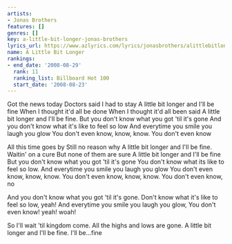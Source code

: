 ```yaml
---
artists:
- Jonas Brothers
features: []
genres: []
key: a-little-bit-longer-jonas-brothers
lyrics_url: https://www.azlyrics.com/lyrics/jonasbrothers/alittlebitlongeryoudontevenknow.html
name: A Little Bit Longer
rankings:
- end_date: '2008-08-29'
  rank: 11
  ranking_list: Billboard Hot 100
  start_date: '2008-08-23'
---
```


Got the news today
Doctors said I had to stay
A little bit longer and I'll be fine
When I thought it'd all be done
When I thought it'd all been said
A little bit longer and I'll be fine.
But you don't know what you got 'til it's gone
And you don't know what it's like to feel so low
And everytime you smile you laugh you glow
You don't even know, know, know.
You don't even know

All this time goes by
Still no reason why
A little bit longer and I'll be fine.
Waitin' on a cure
But none of them are sure
A little bit longer and I'll be fine
But you don't know what you got 'til it's gone
You don't know what its like to feel so low.
And everytime you smile you laugh you glow
You don't even know, know, know.
You don't even know, know, know.
You don't even know, no

And you don't know what you got 'til it's gone.
Don't know what it's like to feel so low, yeah!
And everytime you smile you laugh you glow,
You don't even know! yeah! woah!

So I'll wait 'til kingdom come.
All the highs and lows are gone.
A little bit longer and I'll be fine.
I'll be...fine




